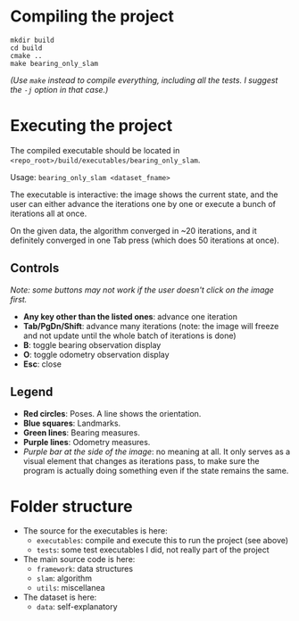 # Compiling the project

```
mkdir build
cd build
cmake ..
make bearing_only_slam
```

*(Use `make` instead to compile everything, including all the tests. I suggest the `-j` option in that case.)*

# Executing the project

The compiled executable should be located in `<repo_root>/build/executables/bearing_only_slam`.

Usage: `bearing_only_slam <dataset_fname>`

The executable is interactive: the image shows the current state,
and the user can either advance the iterations one by one or
execute a bunch of iterations all at once.

On the given data, the algorithm converged in ~20 iterations, and it
definitely converged in one Tab press (which does 50 iterations
at once).

## Controls

*Note: some buttons may not work if the user doesn't click on the image
first.*

* **Any key other than the listed ones**: advance one iteration
* **Tab/PgDn/Shift**: advance many iterations (note: the image will freeze and
  not update until the whole batch of iterations is done)
* **B**: toggle bearing observation display
* **O**: toggle odometry observation display
* **Esc**: close

## Legend

* **Red circles**: Poses. A line shows the orientation.
* **Blue squares**: Landmarks.
* **Green lines**: Bearing measures.
* **Purple lines**: Odometry measures.
* *Purple bar at the side of the image*: no meaning at all.
  It only serves as a visual element that changes as iterations pass, to
  make sure the program is actually doing something even if the state
  remains the same.

# Folder structure

* The source for the executables is here:
  * `executables`: compile and execute this to run the project (see above)
  * `tests`: some test executables I did, not really part of the project
* The main source code is here:
  * `framework`: data structures
  * `slam`: algorithm
  * `utils`: miscellanea
* The dataset is here:
  * `data`: self-explanatory
